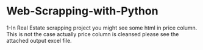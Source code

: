 # Web-Scrapping-with-Python
1-In Real Estate scrapping project you might see some html in price column. This is not the case actually price column is cleansed please see the attached output excel file.
